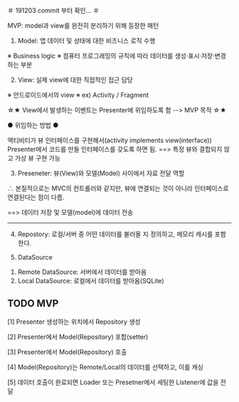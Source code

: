＃ 191203 commit 부터 확인... ＃

MVP: model과 view를 완전히 분리하기 위해 등장한 패턴


1. Model: 앱 데이터 및 상태에 대한 비즈니스 로직 수행

 ※ Business logic ※
  컴퓨터 프로그래밍의 규칙에 따라 데이터를 생성·표시·저장·변경하는 부분

2. View: 실제 view에 대한 직접적인 접근 담당

 ※ 안드로이드에서의 view ※
  ex) Activity / Fragment


 ☆★ View에서 발생하는 이벤트는 Presenter에 위임하도록 함 --> MVP 목적 ☆★



 ● 위임하는 방법 ●

  액티비티가 뷰 인터페이스를 구현해서(activity implements view(interface))
  Presenter에서 코드를 만들 인터페이스를 갖도록 하면 됨.  ==> 특정 뷰와 결합되지 않고 가상 뷰 구현 가능



3. Preseneter: 뷰(View)와 모델(Model) 사이에서 자료 전달 역할

 ∴ 본질적으로는 MVC의 컨트롤러와 같지만, 뷰에 연결되는 것이 아니라 인터페이스로 연결된다는 점이 다름.


  ==> 데이터 저장 및 모델(model)에 데이터 전송

------------------------------------------------------------------------------------------------

4. Repostory: 로컬/서버 중 어떤 데이터를 불러올 지 정의하고, 메모리 캐시를 포함한다.

5. DataSource
 1) Remote DataSource: 서버에서 데이터를 받아옴
 2) Local  DataSource: 로컬에서 데이터를 받아옴(SQLite)


## TODO MVP


 [1] Presenter 생성하는 위치에서 Repository 생성

 [2] Presenter에서 Model(Repository) 포합(setter)

 [3] Presenter에서 Model(Repository) 호출

 [4] Model(Repository)는 Remote/Local의 데이터를 선택하고, 이를 캐싱

 [5] 데이터 호출이 완료되면 Loader 또는 Presetner에서 세팅한 Listener에 값을 전달
 

##

